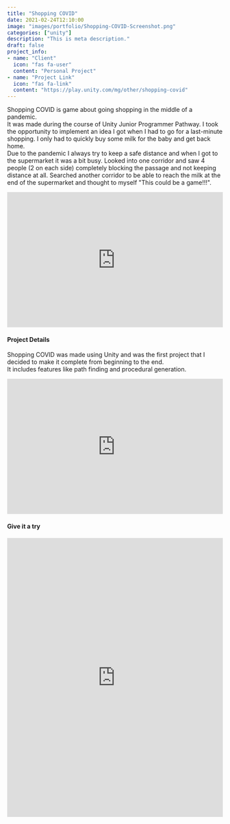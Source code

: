 ```yaml
---
title: "Shopping COVID"
date: 2021-02-24T12:10:00
image: "images/portfolio/Shopping-COVID-Screenshot.png"
categories: ["unity"]
description: "This is meta description."
draft: false
project_info:
- name: "Client"
  icon: "fas fa-user"
  content: "Personal Project"
- name: "Project Link"
  icon: "fas fa-link"
  content: "https://play.unity.com/mg/other/shopping-covid"
---
```

Shopping COVID is game about going shopping in the middle of a pandemic.  
It was made during the course of Unity Junior Programmer Pathway. I took the opportunity to implement an idea I got when I had to go for a last-minute shopping. I only had to quickly buy some milk for the baby and get back home.  
Due to the pandemic I always try to keep a safe distance and when I got to the supermarket it was a bit busy. Looked into one corridor and saw 4 people (2 on each side) completely blocking the passage and not keeping distance at all. Searched another corridor to be able to reach the milk at the end of the supermarket and thought to myself "This could be a game!!!". 

<iframe width="100%" height="315" src="https://www.youtube.com/embed/q-frsdcCF6c" title="YouTube video player" frameborder="0" allow="accelerometer; autoplay; clipboard-write; encrypted-media; gyroscope; picture-in-picture" allowfullscreen></iframe>

#### Project Details

Shopping COVID was made using Unity and was the first project that I decided to make it complete from beginning to the end.  
It includes features like path finding and procedural generation.

<iframe width="100%" height="315" src="https://www.youtube.com/embed/y-4NWeZZpGk" title="YouTube video player" frameborder="0" allow="accelerometer; autoplay; clipboard-write; encrypted-media; gyroscope; picture-in-picture" allowfullscreen></iframe>

#### Give it a try
<iframe width="100%" height="650" src="https://adoart.github.io/shopping-covid/Build-1.1/" title="Shopping COVID" frameborder="0" allow="accelerometer; clipboard-write; encrypted-media; gyroscope; picture-in-picture" allowfullscreen></iframe>